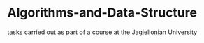 # Algorithms-and-Data-Structure

tasks carried out as part of a course at the Jagiellonian University
